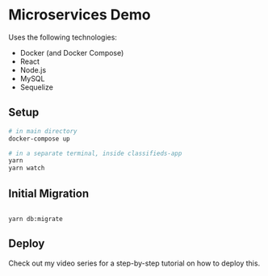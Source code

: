 # Microservices Demo

Uses the following technologies:

- Docker (and Docker Compose)
- React
- Node.js
- MySQL
- Sequelize

## Setup

```sh
# in main directory
docker-compose up

# in a separate terminal, inside classifieds-app
yarn
yarn watch
```

## Initial Migration
```docker exec -it <service id> bash

yarn db:migrate

```

## Deploy

Check out my video series for a step-by-step tutorial on how to deploy this.
